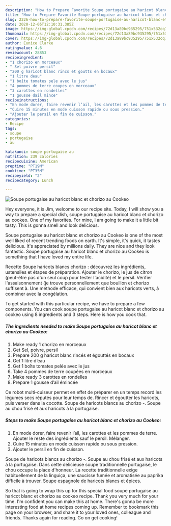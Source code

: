 ```yaml
---
description: "How to Prepare Favorite Soupe portugaise au haricot blanc et chorizo au Cookeo"
title: "How to Prepare Favorite Soupe portugaise au haricot blanc et chorizo au Cookeo"
slug: 2226-how-to-prepare-favorite-soupe-portugaise-au-haricot-blanc-et-chorizo-au-cookeo
date: 2020-12-05T12:10:31.385Z
image: https://img-global.cpcdn.com/recipes/72d13a89bc935295/751x532cq70/soupe-portugaise-au-haricot-blanc-et-chorizo-au-cookeo-photo-principale-de-la-recette.jpg
thumbnail: https://img-global.cpcdn.com/recipes/72d13a89bc935295/751x532cq70/soupe-portugaise-au-haricot-blanc-et-chorizo-au-cookeo-photo-principale-de-la-recette.jpg
cover: https://img-global.cpcdn.com/recipes/72d13a89bc935295/751x532cq70/soupe-portugaise-au-haricot-blanc-et-chorizo-au-cookeo-photo-principale-de-la-recette.jpg
author: Eunice Clarke
ratingvalue: 4.6
reviewcount: 28853
recipeingredient:
- "1 chorizo en morceaux"
- " Sel poivre persil"
- "200 g haricot blanc rincs et goutts en bocaux"
- "1 litre deau"
- "1 boîte tomates pele avec le jus"
- "4 pommes de terre coupes en morceaux"
- "3 carottes en rondelles"
- "1 gousse dail mince"
recipeinstructions:
- "En mode dorer, faire revenir l’ail, les carottes et les pommes de terre. Ajouter le reste des ingrédients sauf le persil. Mélanger."
- "Cuire 15 minutes en mode cuisson rapide ou sous pression."
- "Ajouter le persil en fin de cuisson."
categories:
- Recipe
tags:
- soupe
- portugaise
- au

katakunci: soupe portugaise au 
nutrition: 239 calories
recipecuisine: American
preptime: "PT19M"
cooktime: "PT35M"
recipeyield: "2"
recipecategory: Lunch

---
```



![Soupe portugaise au haricot blanc et chorizo au Cookeo](https://img-global.cpcdn.com/recipes/72d13a89bc935295/751x532cq70/soupe-portugaise-au-haricot-blanc-et-chorizo-au-cookeo-photo-principale-de-la-recette.jpg)

Hey everyone, it is Jim, welcome to our recipe site. Today, I will show you a way to prepare a special dish, soupe portugaise au haricot blanc et chorizo au cookeo. One of my favorites. For mine, I am going to make it a little bit tasty. This is gonna smell and look delicious.

Soupe portugaise au haricot blanc et chorizo au Cookeo is one of the most well liked of recent trending foods on earth. It's simple, it's quick, it tastes delicious. It's appreciated by millions daily. They are nice and they look fantastic. Soupe portugaise au haricot blanc et chorizo au Cookeo is something that I have loved my entire life.

Recette Soupe haricots blancs chorizo : découvrez les ingrédients, ustensiles et étapes de préparation. Ajouter le chorizo, le jus de citron (peut-être pas d&#39;un seul coup pour tester l&#39;acidité) et le persil. Vérifier l&#39;assaisonnement (je trouve personnellement que bouillon et chorizo suffisent à. Une méthode efficace, qui convient bien aux haricots verts, à combiner avec la congélation.


To get started with this particular recipe, we have to prepare a few components. You can cook soupe portugaise au haricot blanc et chorizo au cookeo using 8 ingredients and 3 steps. Here is how you cook that.

<!--inarticleads1-->

##### The ingredients needed to make Soupe portugaise au haricot blanc et chorizo au Cookeo:

1. Make ready 1 chorizo en morceaux
1. Get  Sel, poivre, persil
1. Prepare 200 g haricot blanc rincés et égouttés en bocaux
1. Get 1 litre d’eau
1. Get 1 boîte tomates pelée avec le jus
1. Take 4 pommes de terre coupées en morceaux
1. Make ready 3 carottes en rondelles
1. Prepare 1 gousse d’ail émincée


Ce robot multi-cuiseur permet en effet de préparer en un temps record les légumes secs réputés pour leur temps de. Rincer et égoutter les haricots, puis verser dans la cocotte. Soupe de haricots blancs au chorizo -. Soupe au chou frisé et aux haricots à la portugaise. 

<!--inarticleads2-->

##### Steps to make Soupe portugaise au haricot blanc et chorizo au Cookeo:

1. En mode dorer, faire revenir l’ail, les carottes et les pommes de terre. Ajouter le reste des ingrédients sauf le persil. Mélanger.
1. Cuire 15 minutes en mode cuisson rapide ou sous pression.
1. Ajouter le persil en fin de cuisson.


Soupe de haricots blancs au chorizo -. Soupe au chou frisé et aux haricots à la portugaise. Dans cette délicieuse soupe traditionnelle portugaise, le chou occupe la place d&#39;honneur. La recette traditionnelle exige habituellement de la linguiça, une saucisse fumée et aromatisée au paprika difficile à trouver. Soupe espagnole de haricots blancs et épices. 

So that is going to wrap this up for this special food soupe portugaise au haricot blanc et chorizo au cookeo recipe. Thank you very much for your time. I'm confident you can make this at home. There's gonna be more interesting food at home recipes coming up. Remember to bookmark this page on your browser, and share it to your loved ones, colleague and friends. Thanks again for reading. Go on get cooking!
